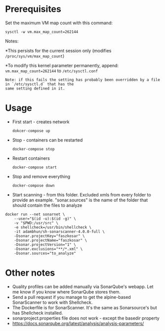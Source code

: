 # Prerequisites


Set the maximum VM map count with this command:

`sysctl -w vm.max_map_count=262144`


Notes:

*This persists for the current session only (modifies `/proc/sys/vm/max_map_count`)

*To modify this kernel parameter permanently, append: `vm.max_map_count=262144` to `/etc/sysctl.conf`

	Note: if this fails the setting has probably been overridden by a file in `/etc/sysctl.d` that has the
 	same setting defined in it.


# Usage

* First start - creates network

	`dokcer-compose up`
* Stop - containers can be restarted

	`docker-compose stop`
* Restart containers

	`docker-compose start`
* Stop and remove everything

	`docker-compose down`
* Start scanning - from this folder. Excluded xmls from every folder to provide an example. "sonar.sources" is the name of the folder that should contain the files to analyze

<!-- TODO: volume -->
```
docker run --net sonarnet \
	--user="$(id -u):$(id -g)" \
	-v "$PWD:/usr/src" \
	-e shellcheck=/usr/bin/shellcheck \
	-it adambhun/sh-sonarscanner-4.0.0-full \
	-Dsonar.projectKey="faszkosar" \
	-Dsonar.projectName="faszkosar" \
	-Dsonar.projectVersion="1" \
	-Dsonar.exclusions="**/*.xml" \
	-Dsonar.sources="to_analyze"
```


# Other notes
* Quality profiles can be added manually via SonarQube's webapp. Let me know if you know where SonarQube stores them.
* Send a pull request if you manage to get the alpine-based SonarScanner to work with Shellcheck.
* The Dockerfile is for SonarScanner. It's the same as Sonarsource's but has Shellcheck installed.
* sonarproject.properties file does not work - except the basedir property
* https://docs.sonarqube.org/latest/analysis/analysis-parameters/
